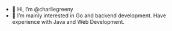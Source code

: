 - 👋 Hi, I’m @charliegreeny
- 👀 I’m mainly interested in Go and backend development. Have experience with Java and Web Development. 
